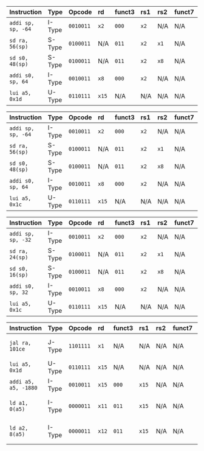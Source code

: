 | Instruction | Type | Opcode | rd | funct3 | rs1 | rs2 | funct7 | Binary Immediate | Description |
|:---|:---|:---|:---|:---|:---|:---|:---|:---|:---|
| `addi sp, sp, -64` | I-Type | `0010011` | `x2` | `000` | `x2` | N/A | N/A | `111111000000` | $x2 = x2 + (-64)$ |
| `sd ra, 56(sp)` | S-Type | `0100011` | N/A | `011` | `x2` | `x1` | N/A | `imm[11:5]=0011100`<br>`imm[4:0]=10000` | $Memory[x2 + 56] = x1$ |
| `sd s0, 48(sp)` | S-Type | `0100011` | N/A | `011` | `x2` | `x8` | N/A | `imm[11:5]=0011000`<br>`imm[4:0]=10000` | $Memory[x2 + 48] = x8$ |
| `addi s0, sp, 64` | I-Type | `0010011` | `x8` | `000` | `x2` | N/A | N/A | `000001000000` | $x8 = x2 + 64$ |
| `lui a5, 0x1d` | U-Type | `0110111` | `x15`| N/A | N/A | N/A | N/A | `00000000000111010000` | $x15 = 0x1d \ll 12$ |


| Instruction | Type | Opcode | rd | funct3 | rs1 | rs2 | funct7 | Binary Immediate | Description |
|:---|:---|:---|:---|:---|:---|:---|:---|:---|:---|
| `addi sp, sp, -64` | I-Type | `0010011` | `x2` | `000` | `x2` | N/A | N/A | `111111000000` | $x2 = x2 + (-64)$ |
| `sd ra, 56(sp)` | S-Type | `0100011` | N/A | `011` | `x2` | `x1` | N/A | `imm[11:5]=0011100`<br>`imm[4:0]=10000` | $Memory[x2 + 56] = x1$ |
| `sd s0, 48(sp)` | S-Type | `0100011` | N/A | `011` | `x2` | `x8` | N/A | `imm[11:5]=0011000`<br>`imm[4:0]=10000` | $Memory[x2 + 48] = x8$ |
| `addi s0, sp, 64` | I-Type | `0010011` | `x8` | `000` | `x2` | N/A | N/A | `000001000000` | $x8 = x2 + 64$ |
| `lui a5, 0x1c` | U-Type | `0110111` | `x15`| N/A | N/A | N/A | N/A | `0000000000011100` | $x15 = 0x1c \ll 12$ |

| Instruction | Type | Opcode | rd | funct3 | rs1 | rs2 | funct7 | Binary Immediate | Description |
|:---|:---|:---|:---|:---|:---|:---|:---|:---|:---|
| `addi sp, sp, -32` | I-Type | `0010011` | `x2` | `000` | `x2` | N/A | N/A | `11111100000` | $x2 = x2 + (-32)$ |
| `sd ra, 24(sp)` | S-Type | `0100011` | N/A | `011` | `x2` | `x1` | N/A | `imm[11:5]=0001100`<br>`imm[4:0]=01000` | $Memory[x2 + 24] = x1$ |
| `sd s0, 16(sp)` | S-Type | `0100011` | N/A | `011` | `x2` | `x8` | N/A | `imm[11:5]=0001000`<br>`imm[4:0]=00000` | $Memory[x2 + 16] = x8$ |
| `addi s0, sp, 32` | I-Type | `0010011` | `x8` | `000` | `x2` | N/A | N/A | `000000100000` | $x8 = x2 + 32$ |
| `lui a5, 0x1c` | U-Type | `0110111` | `x15`| N/A | N/A | N/A | N/A | `0000000000011100` | $x15 = 0x1c \ll 12$ |

| Instruction | Type | Opcode | rd | funct3 | rs1 | rs2 | funct7 | Binary Immediate | Description |
|:---|:---|:---|:---|:---|:---|:---|:---|:---|:---|
| `jal ra, 101ce` | J-Type | `1101111` | `x1` | N/A | N/A | N/A | N/A | `11011100010111111111` | $ra = pc + 4; pc = pc - 0x23c$ |
| `lui a5, 0x1d` | U-Type | `0110111` | `x15`| N/A | N/A | N/A | N/A | `0000000000011101` | $x15 = 0x1d \ll 12$ |
| `addi a5, a5, -1880` | I-Type | `0010011` | `x15` | `000` | `x15` | N/A | N/A | `100010101000` | $x15 = x15 + (-1880)$ |
| `ld a1, 0(a5)` | I-Type | `0000011` | `x11` | `011` | `x15` | N/A | N/A | `000000000000` | $x11 = Memory[x15 + 0]$ |
| `ld a2, 8(a5)` | I-Type | `0000011` | `x12` | `011` | `x15` | N/A | N/A | `000000001000` | $x12 = Memory[x15 + 8]$ |

